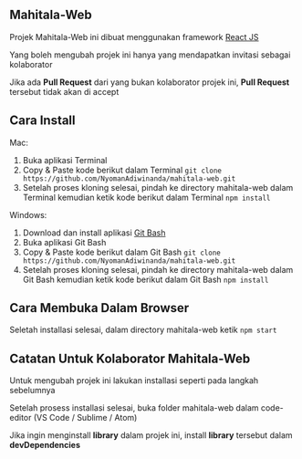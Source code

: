 ## Mahitala-Web
Projek Mahitala-Web ini dibuat menggunakan framework [React JS](https://reactjs.org/)

Yang boleh mengubah projek ini hanya yang mendapatkan invitasi sebagai kolaborator

Jika ada <strong>Pull Request</strong> dari yang bukan kolaborator projek ini, <strong>Pull Request</strong> tersebut tidak akan di accept

## Cara Install
Mac:
1) Buka aplikasi Terminal
2) Copy & Paste kode berikut dalam Terminal `git clone https://github.com/NyomanAdiwinanda/mahitala-web.git`
3) Setelah proses kloning selesai, pindah ke directory mahitala-web dalam Terminal kemudian ketik kode berikut dalam Terminal `npm install`

Windows:
1) Download dan install aplikasi [Git Bash](https://git-scm.com/downloads)
2) Buka aplikasi Git Bash
3) Copy & Paste kode berikut dalam Git Bash `git clone https://github.com/NyomanAdiwinanda/mahitala-web.git`
4) Setelah proses kloning selesai, pindah ke directory mahitala-web dalam Git Bash kemudian ketik kode berikut dalam Git Bash `npm install`

## Cara Membuka Dalam Browser
Seletah installasi selesai, dalam directory mahitala-web ketik `npm start`

## Catatan Untuk Kolaborator Mahitala-Web
Untuk mengubah projek ini lakukan installasi seperti pada langkah sebelumnya

Setelah prosess installasi selesai, buka folder mahitala-web dalam code-editor (VS Code / Sublime / Atom)

Jika ingin menginstall <strong>library</strong> dalam projek ini, install <strong>library</strong> tersebut dalam <strong>devDependencies</strong>